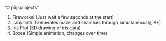 "# p5jsprojects" 
1. Fireworks! (Just wait a few seconds at the start)
2. Labyrinth. (Generates maze and searches through simultaneously, A*)
3. Iris Plot (3D drawing of iris data)
4. Boxes (Simple animation, changes over time)